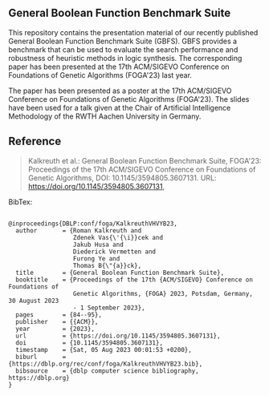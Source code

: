 ## General Boolean Function Benchmark Suite 

This repository contains the presentation material of our recently published General Boolean Function Benchmark Suite (GBFS). GBFS provides a benchmark that can be used to evaluate the search performance and robustness of heuristic methods in logic synthesis. The corresponding paper has been presented at the 17th ACM/SIGEVO Conference on Foundations of Genetic Algorithms (FOGA'23) last year.

The paper has been presented as a poster at the 17th ACM/SIGEVO Conference on Foundations of Genetic Algorithms (FOGA'23). 
The slides have been used for a talk given at the Chair of Artificial Intelligence Methodology of the RWTH Aachen University in Germany.

## Reference

> Kalkreuth et al.: General Boolean Function Benchmark Suite,
> FOGA'23: Proceedings of the 17th ACM/SIGEVO Conference on Foundations of Genetic Algorithms,
> DOI: 10.1145/3594805.3607131.
> URL: https://doi.org/10.1145/3594805.3607131,



BibTex:

```

@inproceedings{DBLP:conf/foga/KalkreuthVHVYB23,
  author       = {Roman Kalkreuth and
                  Zdenek Vas{\'{\i}}cek and
                  Jakub Husa and
                  Diederick Vermetten and
                  Furong Ye and
                  Thomas B{\"{a}}ck},
  title        = {General Boolean Function Benchmark Suite},
  booktitle    = {Proceedings of the 17th {ACM/SIGEVO} Conference on Foundations of
                  Genetic Algorithms, {FOGA} 2023, Potsdam, Germany, 30 August 2023
                  - 1 September 2023},
  pages        = {84--95},
  publisher    = {{ACM}},
  year         = {2023},
  url          = {https://doi.org/10.1145/3594805.3607131},
  doi          = {10.1145/3594805.3607131},
  timestamp    = {Sat, 05 Aug 2023 00:01:53 +0200},
  biburl       = {https://dblp.org/rec/conf/foga/KalkreuthVHVYB23.bib},
  bibsource    = {dblp computer science bibliography, https://dblp.org}
}

```
